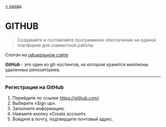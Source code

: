 [< назад](readme.md)

# GITHUB

> Создавайте и поставляйте программное обеспечение на единой платформе для совместной работы 

*Cлоган на [офциальном сайте](https://github.com/)*

***GitHub*** - это один из git-хостингов, на котором хранятся миллионы удаленных репозиториев. 

---

### Регистрация на GitHub

1. Перейдите по ссылке https://github.com/
2. Выберите «Sign up».
3. Заполните информацию.
4. Нажмите кнопку «Create account».
5. Войдите в почту, подтвердите почтовый адрес.

